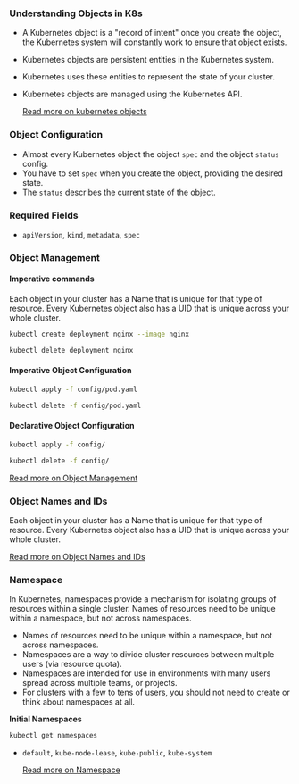 ### Understanding Objects in K8s
- A Kubernetes object is a "record of intent" once you create the object, the Kubernetes system will constantly work to ensure that object exists.
- Kubernetes objects are persistent entities in the Kubernetes system.
- Kubernetes uses these entities to represent the state of your cluster.
- Kubernetes objects are managed using the Kubernetes API.

    [Read more on kubernetes objects](https://kubernetes.io/docs/concepts/overview/working-with-objects/)

### Object Configuration
- Almost every Kubernetes object the object `spec` and the object `status` config.
- You have to set `spec` when you create the object, providing the desired state.
- The `status` describes the current state of the object.

### **Required Fields**

- `apiVersion`, `kind`, `metadata`, `spec`

### Object Management

#### Imperative commands


Each object in your cluster has a Name that is unique for that type of resource. Every Kubernetes object also has a UID that is unique across your whole cluster.

```bash
kubectl create deployment nginx --image nginx
```

```bash
kubectl delete deployment nginx
```

#### Imperative Object Configuration

```bash
kubectl apply -f config/pod.yaml
```

```bash
kubectl delete -f config/pod.yaml
```

#### Declarative Object Configuration

```bash
kubectl apply -f config/
```

```bash
kubectl delete -f config/
```

[Read more on Object Management](https://kubernetes.io/docs/concepts/overview/working-with-objects/object-management/)

### Object Names and IDs

Each object in your cluster has a Name that is unique for that type of resource. Every Kubernetes object also has a UID that is unique across your whole cluster.

[Read more on Object Names and IDs](https://kubernetes.io/docs/concepts/overview/working-with-objects/names/)

### Namespace

In Kubernetes, namespaces provide a mechanism for isolating groups of resources within a single cluster. Names of resources need to be unique within a namespace, but not across namespaces.

- Names of resources need to be unique within a namespace, but not across namespaces.
- Namespaces are a way to divide cluster resources between multiple users (via resource quota).
- Namespaces are intended for use in environments with many users spread across multiple teams, or projects.
- For clusters with a few to tens of users, you should not need to create or think about namespaces at all.

**Initial Namespaces**
```bash
kubectl get namespaces
```
- `default`, `kube-node-lease`, `kube-public`, `kube-system`

    [Read more on Namespace](https://kubernetes.io/docs/concepts/overview/working-with-objects/namespaces/)
